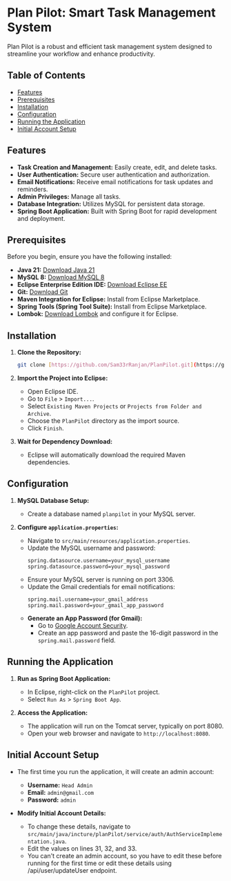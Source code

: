 # Plan Pilot: Smart Task Management System

Plan Pilot is a robust and efficient task management system designed to streamline your workflow and enhance productivity.

## Table of Contents

- [Features](#features)
- [Prerequisites](#prerequisites)
- [Installation](#installation)
- [Configuration](#configuration)
- [Running the Application](#running-the-application)
- [Initial Account Setup](#initial-account-setup)

## Features

- **Task Creation and Management:** Easily create, edit, and delete tasks.
- **User Authentication:** Secure user authentication and authorization.
- **Email Notifications:** Receive email notifications for task updates and reminders.
- **Admin Privileges:** Manage all tasks.
- **Database Integration:** Utilizes MySQL for persistent data storage.
- **Spring Boot Application:** Built with Spring Boot for rapid development and deployment.

## Prerequisites

Before you begin, ensure you have the following installed:

- **Java 21:** [Download Java 21](https://www.oracle.com/java/technologies/javase-jdk21-archive-downloads.html)
- **MySQL 8:** [Download MySQL 8](https://dev.mysql.com/downloads/mysql/)
- **Eclipse Enterprise Edition IDE:** [Download Eclipse EE](https://www.eclipse.org/downloads/packages/release/2023-12/r/eclipse-ide-enterprise-java-and-web-developers)
- **Git:** [Download Git](https://git-scm.com/downloads)
- **Maven Integration for Eclipse:** Install from Eclipse Marketplace.
- **Spring Tools (Spring Tool Suite):** Install from Eclipse Marketplace.
- **Lombok:** [Download Lombok](https://projectlombok.org/download) and configure it for Eclipse.

## Installation

1.  **Clone the Repository:**
    ```bash
    git clone [https://github.com/Sam33rRanjan/PlanPilot.git](https://github.com/Sam33rRanjan/PlanPilot.git)
    ```

2.  **Import the Project into Eclipse:**
    -   Open Eclipse IDE.
    -   Go to `File` > `Import...`.
    -   Select `Existing Maven Projects` or `Projects from Folder and Archive`.
    -   Choose the `PlanPilot` directory as the import source.
    -   Click `Finish`.

3.  **Wait for Dependency Download:**
    -   Eclipse will automatically download the required Maven dependencies.

## Configuration

1.  **MySQL Database Setup:**
    -   Create a database named `planpilot` in your MySQL server.

2.  **Configure `application.properties`:**
    -   Navigate to `src/main/resources/application.properties`.
    -   Update the MySQL username and password:
        ```properties
        spring.datasource.username=your_mysql_username
        spring.datasource.password=your_mysql_password
        ```
    -   Ensure your MySQL server is running on port 3306.
    -   Update the Gmail credentials for email notifications:
        ```properties
        spring.mail.username=your_gmail_address
        spring.mail.password=your_gmail_app_password
        ```
    -   **Generate an App Password (for Gmail):**
        -   Go to [Google Account Security](https://myaccount.google.com/apppasswords).
        -   Create an app password and paste the 16-digit password in the `spring.mail.password` field.

## Running the Application

1.  **Run as Spring Boot Application:**
    -   In Eclipse, right-click on the `PlanPilot` project.
    -   Select `Run As` > `Spring Boot App`.

2.  **Access the Application:**
    -   The application will run on the Tomcat server, typically on port 8080.
    -   Open your web browser and navigate to `http://localhost:8080`.

## Initial Account Setup

-   The first time you run the application, it will create an admin account:
    -   **Username:** `Head Admin`
    -   **Email:** `admin@gmail.com`
    -   **Password:** `admin`

-   **Modify Initial Account Details:**
    -   To change these details, navigate to `src/main/java/incture/planPilot/service/auth/AuthServiceImplementation.java`.
    -   Edit the values on lines 31, 32, and 33.
    -   You can't create an admin account, so you have to edit these before running for the first time or edit these details using /api/user/updateUser endpoint.
